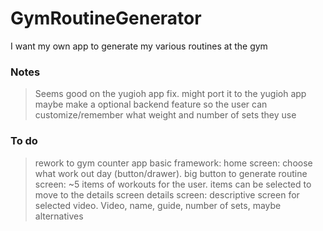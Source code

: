 # GymRoutineGenerator

I want my own app to generate my various routines at the gym

### Notes

> Seems good on the yugioh app fix. might port it to the yugioh app
> maybe make a optional backend feature so the user can customize/remember what weight and number of sets they use

### To do

> rework to gym counter app
> basic framework:
> home screen: choose what work out day (button/drawer). big button to generate
> routine screen: ~5 items of workouts for the user. items can be selected to move to the details screen
> details screen: descriptive screen for selected video. Video, name, guide, number of sets, maybe alternatives
